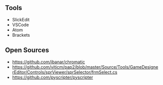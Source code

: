 ## Tools  
* SlickEdit  
* VSCode  
* Atom  
* Brackets  

## Open Sources  
* https://github.com/ibanar/chromatic  
* https://github.com/viticm/pap2/blob/master/Source/Tools/GameDesignerEditor/Controls/sprViewer/sprSelector/frmSelect.cs  
* https://github.com/pyscripter/pyscripter  
